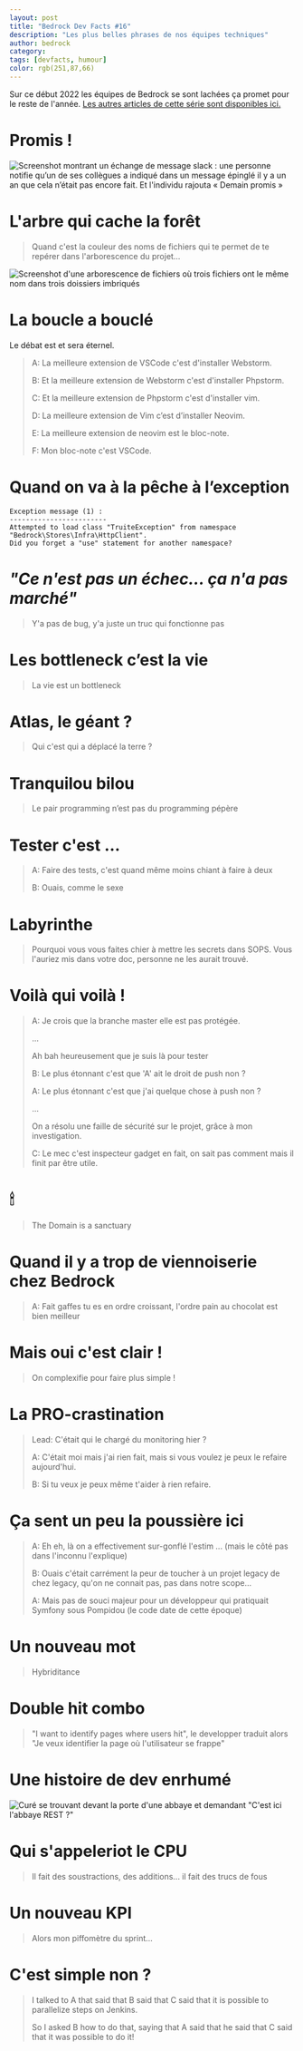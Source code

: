 ```yaml
---
layout: post
title: "Bedrock Dev Facts #16"
description: "Les plus belles phrases de nos équipes techniques"
author: bedrock 
category: 
tags: [devfacts, humour]
color: rgb(251,87,66)
---
```


Sur ce début 2022 les équipes de Bedrock se sont lachées ça promet pour le reste de l'année.
[Les autres articles de cette série sont disponibles ici.](/tags/#devfacts)

# Promis !

![Screenshot montrant un échange de message slack : une personne notifie qu’un de ses collègues a indiqué dans un message épinglé il y a un an que cela n’était pas encore fait. Et l'individu rajouta « Demain promis »](/tech.bedrockstreaming.com/public/images/posts/dev-facts-16/slack-screenshot.png)

# L'arbre qui cache la forêt

> Quand c'est la couleur des noms de fichiers qui te permet de te repérer dans l'arborescence du projet… 

![Screenshot d'une arborescence de fichiers où trois fichiers ont le même nom dans trois doissiers imbriqués](/tech.bedrockstreaming.com/public/images/posts/dev-facts-16/arbo-fichiers.png)

# La boucle a bouclé

Le débat est et sera éternel.

> A: La meilleure extension de VSCode c'est d'installer Webstorm.
> 
> B: Et la meilleure extension de Webstorm c'est d'installer Phpstorm.
> 
> C: Et la meilleure extension de Phpstorm c'est d'installer vim.
> 
> D: La meilleure extension de Vim c’est d’installer Neovim.
> 
> E: La meilleure extension de neovim est le bloc-note.
> 
> F: Mon bloc-note c'est VSCode.

# Quand on va à la pêche à l’exception

```
Exception message (1) :
------------------------
Attempted to load class "TruiteException" from namespace "Bedrock\Stores\Infra\HttpClient".
Did you forget a "use" statement for another namespace?
```

# _"Ce n'est pas un échec... ça n'a pas marché"_

> Y'a pas de bug, y'a juste un truc qui fonctionne pas

# Les bottleneck c’est la vie

> La vie est un bottleneck

# Atlas, le géant ? 

> Qui c'est qui a déplacé la terre ?

# Tranquilou bilou

> Le pair programming n’est pas du programming pépère

# Tester c'est ...

> A: Faire des tests, c'est quand même moins chiant à faire à deux
>
> B: Ouais, comme le sexe

# Labyrinthe

> Pourquoi vous vous faites chier à mettre les secrets dans SOPS. 
> Vous l'auriez mis dans votre doc, personne ne les aurait trouvé.

# Voilà qui voilà !

> A: Je crois que la branche master elle est pas protégée.
> 
> ...
> 
> Ah bah heureusement que je suis là pour tester
> 
> B: Le plus étonnant c'est que 'A' ait le droit de push non ?
> 
> A: Le plus étonnant c'est que j'ai quelque chose à push non ? 
> 
> ...
>
> On a résolu une faille de sécurité sur le projet, grâce à mon investigation.
> 
> C: Le mec c'est inspecteur gadget en fait, on sait pas comment mais il finit par être utile. 

# 🕯

> The Domain is a sanctuary

# Quand il y a trop de viennoiserie chez Bedrock

> A: Fait gaffes tu es en ordre croissant, l'ordre pain au chocolat est bien meilleur

# Mais oui c'est clair !

> On complexifie pour faire plus simple !

# La PRO-crastination

> Lead: C'était qui le chargé du monitoring hier ?
> 
> A: C'était moi mais j'ai rien fait, mais si vous voulez je peux le refaire aujourd'hui.
> 
> B: Si tu veux je peux même t'aider à rien refaire.

# Ça sent un peu la poussière ici

> A: Eh eh, là on a effectivement sur-gonflé l'estim ... (mais le côté pas dans l'inconnu l'explique)
> 
> B: Ouais c'était carrément la peur de toucher à un projet legacy de chez legacy, qu'on ne connait pas, pas dans notre scope...
> 
> A: Mais pas de souci majeur pour un développeur qui pratiquait Symfony sous Pompidou (le code date de cette époque)

# Un nouveau mot

> Hybriditance

# Double hit combo

> "I want to identify pages where users hit", le developper traduit alors "Je veux identifier la page où l'utilisateur se frappe"

# Une histoire de dev enrhumé

![Curé se trouvant devant la porte d'une abbaye et demandant "C'est ici l'abbaye REST ?"](/tech.bedrockstreaming.com/public/images/posts/dev-facts-16/abbaye-rest.jpeg)

# Qui s'appeleriot le CPU

> Il fait des soustractions, des additions... il fait des trucs de fous

# Un nouveau KPI

> Alors mon piffomètre du sprint…

# C'est simple non ? 

> I talked to A that said that B said that C said that it is possible to parallelize steps on Jenkins.
> 
> So I asked B how to do that, saying that A said that he said that C said that it was possible to do it!
